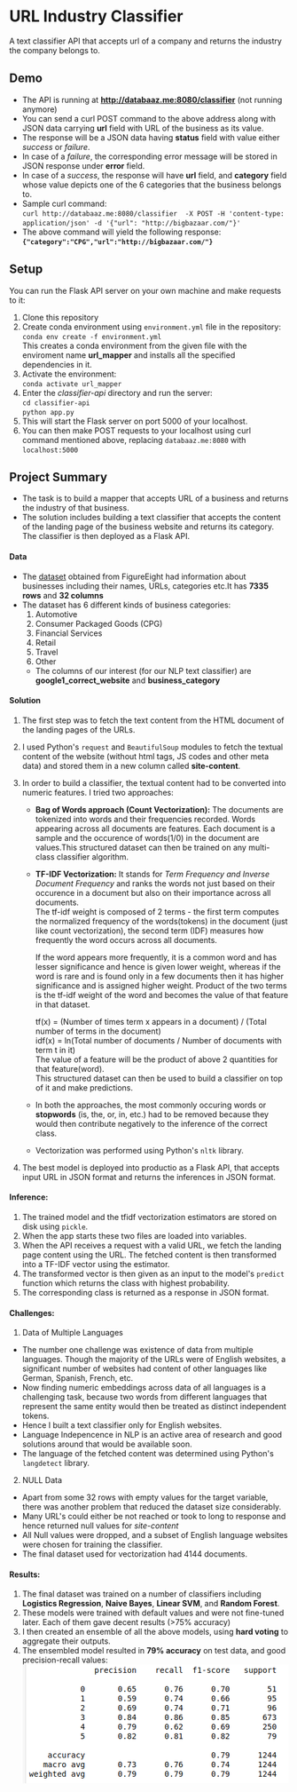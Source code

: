# URL Industry Classifier
A text classifier API that accepts url of a company and returns the industry the company belongs to.

## Demo
- The API is running at **http://databaaz.me:8080/classifier** (not running anymore)
- You can send a curl POST command to the above address along with JSON data carrying **url** field with URL of the business as its value.
- The response will be a JSON data having **status** field with value either *success* or *failure*.
- In case of a *failure*, the corresponding error message will be stored in JSON response under **error** field.
- In case of a *success*, the response will have **url** field, and **category** field whose value depicts one of the 6 categories that the business belongs to.
- Sample curl command:  
  `curl http://databaaz.me:8080/classifier  -X POST -H 'content-type: application/json' -d '{"url": "http://bigbazaar.com/"}'`  
- The above command will yield the following response:  
  **`{"category":"CPG","url":"http://bigbazaar.com/"}`**

## Setup  
You can run the Flask API server on your own machine and make requests to it:
1. Clone this repository
2. Create conda environment using `environment.yml` file in the repository:  
  `conda env create -f environment.yml`  
  This creates a conda environment from the given file with the enviroment name **url_mapper** and installs all the specified dependencies in it.
3. Activate the environment:  
  `conda activate url_mapper`
4. Enter the *classifier-api* directory and run the server:  
  `cd classifier-api`    
  `python app.py`  
5. This will start the Flask server on port 5000 of your localhost.
6. You can then make POST requests to your localhost using curl command mentioned above, replacing `databaaz.me:8080` with `localhost:5000`
  
  

## Project Summary
- The task is to build a mapper that accepts URL of a business and returns the industry of that business.
- The solution includes building a text classifier that accepts the content of the landing page of the business website and returns its category. The classifier is then deployed as a Flask API.   

#### Data
- The [dataset](https://d1p17r2m4rzlbo.cloudfront.net/wp-content/uploads/2016/03/Company-Categorization-DFE.csv) obtained from FigureEight had information about businesses including their names, URLs, categories etc.It has **7335 rows** and **32 columns**
- The dataset has 6 different kinds of business categories:
    1. Automotive
    2. Consumer Packaged Goods (CPG)
    3. Financial Services
    4. Retail
    5. Travel
    6. Other
  - The columns of our interest (for our NLP text classifier) are **google1_correct_website** and **business_category**
  
#### Solution
 1. The first step was to fetch the text content from the HTML document of the landing pages of the URLs.
 2. I used Python's `request` and `BeautifulSoup` modules to fetch the textual content of the website (without html tags, JS codes and other meta data) and stored them in a new column called **site-content**.
 3. In order to build a classifier, the textual content had to be converted into numeric features. I tried two approaches:  
    * **Bag of Words approach (Count Vectorization):** The documents are tokenized into words and their frequencies recorded. Words appearing across all documents are features. Each document is a sample and the occurence of words(1/0) in the document are values.This structured dataset can then be trained on any multi-class classifier algorithm.
        
    * **TF-IDF  Vectorization:** It stands for *Term Frequency and Inverse Document Frequency* and ranks the words not just based on their occurence in a document but also on their importance across all documents.  
          The tf-idf weight is composed of 2 terms - the first term computes the normalized frequency of the words(tokens) in the document (just like count vectorization), the second term (IDF) measures how frequently the word occurs across all documents. 
        
         If the word appears more frequently, it is a common word and has lesser significance and hence is given lower weight, whereas if the word is rare and is found only in a few documents then it has higher significance and is assigned higher weight. Product of the two terms is the tf-idf weight of the word and becomes the value of that feature in that dataset.
        
        tf(x) =  (Number of times term x appears in a document) / (Total number of terms in the document)  
        idf(x) = ln(Total number of documents / Number of documents with term t in it)  
        The value of a feature will be the product of above 2 quantities for that feature(word).  
        This structured dataset can then be used to build a classifier on top of it and make predictions.
    
    * In both the approaches, the most commonly occuring words or **stopwords** (is, the, or, in, etc.) had to be removed because they would then contribute negatively to the inference of the correct class.
    * Vectorization was performed using Python's `nltk` library.
    

4. The best model is deployed into productio as a Flask API, that accepts input URL in JSON format and returns the inferences in JSON format.
    

#### Inference:
1. The trained model and the tfidf vectorization estimators are stored on disk using `pickle`.
2. When the app starts these two files are loaded into variables.
3. When the API receives a request with a valid URL, we fetch the landing page content using the URL. The fetched content is then transformed into a TF-IDF vector using the estimator. 
4. The transformed vector is then given as an input to the model's `predict` function which returns the class with highest probability.
5. The corresponding class is returned as a response in JSON format.

#### Challenges:
1. Data of Multiple Languages
  - The number one challenge was existence of data from multiple languages. Though the majority of the URLs were of English websites, a significant number of websites had content of other languages like German, Spanish, French, etc.
  - Now finding numeric embeddings across data of all languages is a challenging task, because two words from different languages that represent the same entity would then be treated as distinct independent tokens.
  - Hence I built a text classifier only for English websites.
  - Language Indepencence in NLP is an active area of research and good solutions around that would be available soon.
  - The language of the fetched content was determined using Python's `langdetect` library.
  
2. NULL Data
  - Apart from some 32 rows with empty values for the target variable, there was another problem that reduced the dataset size considerably.
  - Many URL's could either be not reached or took to long to response and hence returned null values for *site-content*
  - All Null values were dropped, and a subset of English language websites were chosen for training the classifier.
  - The final dataset used for vectorization had 4144 documents.
  

#### Results:
1. The final dataset was trained on a number of classifiers including **Logistics Regression**, **Naive Bayes**, **Linear SVM**, and **Random Forest**.
2. These models were trained with default values and were not fine-tuned later. Each of them gave decent results (>75% accuracy)
3. I then created an ensemble of all the above models, using **hard voting** to aggregate their outputs.
4. The ensembled model resulted in **79% accuracy** on test data, and good precision-recall values:
![classification report of model](images/classification_report.png)
